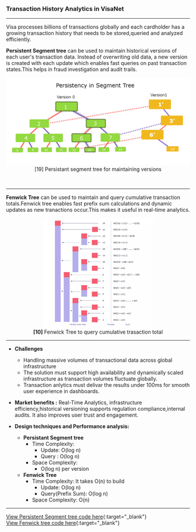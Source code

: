 ### **Transaction History Analytics in VisaNet** 

---

Visa processes billions of transactions globally and each cardholder has a growing transaction history that needs to be stored,queried and analyzed efficiently.

**Persistent Segment tree** can be used to maintain historical versions of each user's transaction data. Instead of overwriting old data, a new version is created with each update which enables fast queries on past transaction states.This helps in fraud investigation and audit trails.
<p align="center">
  <img src="https://github.com/Daneshwari07/vica.github.io/blob/main/images/persistant_segment.png?raw=true" alt="segment tree" width="600">
  <br>
[19] Persistant segment tree for maintaining versions
  <br>
</p><br>

---

**Fenwick Tree** can be used to maintain and query cumulative transaction totals.Fenwick tree enables fast prefix sum calculations and dynamic updates as new tranactions occur.This makes it useful in real-time analytics.

<p align="center">
  <img src="https://raw.githubusercontent.com/Daneshwari07/vica.github.io/main/images/fenwick1.jpg" alt="Huffman Tree" width="300" height="300">
  <br>
  <strong>[10]</strong> Fenwick Tree to query cumulative trasaction total
</p>

---

- **Challenges**
     - Handling massive volumes of transactional data across global infrastructure
     - The solution must support high availability and dynamically scaled infrastructure as transaction volumes fluctuate globally.
     - Transaction anlytics must delivar the results under 100ms for smooth user experience in dashboards.

- **Market benefits :**
Real-Time Analytics, infrastructure efficiency,historical versioning supports regulation compliance,internal audits. It also improves user trust and engagement.

- **Design techniques and Performance analysis:**
     - **Persistant Segment tree**
          - Time Complexity:
             - Update: O(log n)
             - Query : O(log n)
          - Space Complexity:
             - O(log n) per version
     - **Fenwick Tree**
          - Time Complexity: It takes O(n) to build
             - Update: O(log n)
             - Query(Prefix Sum): O(log n)
          - Space Complexity: O(n)

---

[View Persistent Segment tree code here](https://github.com/Daneshwari07/vica.github.io/blob/main/codes/PersistentSegment.cpp){:target="_blank"}<br>
[View Fenwick tree code here](https://github.com/Daneshwari07/vica.github.io/blob/main/codes/Fenwick.cpp){:target="_blank"}<br><br><br>

